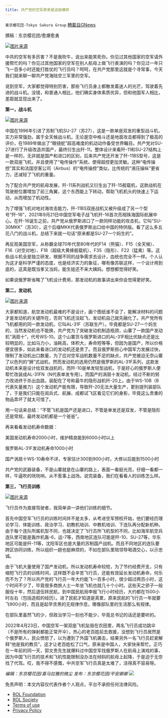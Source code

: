 ```yaml
---
title: 共产党的空军原来是这般模样
---
```

`東京櫻花団-Tokyo Sakura Group` [轉載自GNews](https://gnews.org/zh-hans/2405170/)

撰稿：东京樱花团/愈爆愈勇

![](https://assets.gnews.org/wp-content/uploads/2022/04/image-3074.png)[图片来源](https://www.12371.cn/2019/08/02/VIDE1564743841754958.shtml)

中共的空军有多厉害？不是我吹牛，说出来能笑死你。你见过其他国家的空军请外援帮忙的吗？你见过其他国家的空军在别人航母上做飞行表演的吗？你见过一年只飞一百多小时还能打胜仗的飞行员吗？呵呵，在共产党那里这就是个寻常事，今天我们就来聊一聊共产党海陆空三军里的空军。

说到空军，大家都觉得特别厉害，那些飞行员身上都散发着迷人的光芒，驾驶着先进的战斗机。没错，和普通人相比，他们确实身体素质优异，但和他国军人相比，差距就显现出来了。

**第一，战斗机**

![](https://assets.gnews.org/wp-content/uploads/2022/04/image-3075.png)[图片来源](https://www.google.com.hk/imgres?imgurl=http%3A%2F%2Fimage.uc.cn%2Fs%2Fwemedia%2Fs%2Fupload%2F2020%2F99ed74a43d7af9c51c4af2579c27e419.png&amp;imgrefurl=http%3A%2F%2Fwww.cunman.com%2Fnew%2F24ac880a6a53480b8e68f9afeb18de56&amp;tbnid=thCN19RE7ooACM&amp;vet=12ahUKEwiW6-mk)

中国在1996年引进了苏制飞机SU-27（苏27），这是一款单座双发的重型战斗机，实力非常强劲，属于全天候战斗机，无论是空中格斗还是地面攻击都得到了极高的评价，在1989年做出了“眼镜蛇”超高难度的机动动作备受世界瞩目。共产党对SU-27进行了升级改造并国产，最终衍生出歼-11。整体设计来看歼-11和SU-27结构上是一样的，无非就是国产和进口的区别，后来共产党还开发了歼-11BS型号，这是一款双座飞机，并且使用了“电传操作”系统，使得超控更加灵敏。这种“电传操控”其实和法国空客公司（Airbus）的“电传操控”类似，比传统的“液压操纵”更省力，还减轻了飞机的重量。

为了配合共产党的航母发展，歼-11系列战机又衍生出了歼-15舰载机，这款战机在驾驶舱位置增加了前三角翼，这个东西能上下转动，帮助飞机机头的快速上下运动，从而增加了机动性。

为了增强飞机对地对海攻击能力，歼-11BS双座战机又被升级成了另一个型号“歼-16”，2021年9月21日中国空军电子战飞机歼-16首次亮相珠海国际航展中心。在歼-16诞生之前，共产党从俄罗斯进口了一款同样功能的攻击机，它叫“SU-30MKK”（苏30），这个后缀MKK代表俄罗斯出口给中国的特供版。看了这么多五花八门的战斗机，总结下来就一句话“原来都是SU-27一个妈生的”。

再反观美国空军，从称霸全球70年代至80年代的F14（熊猫）、F15（全天候）、F16（对空对地）、F18（超级大黄蜂舰载机）、F35（隐形）、F22（猛禽）等。这些战斗机全是独立研发，根据不同的战争需求去设计，血统也完全不一样。个人认为这才是科学严谨的态度，也是经济实力的象征，哪有像苏联这样，一个设计用到底的，这真是既当爹又当妈，能生娃还不来大姨妈。想想都觉得好笑。

如果说俄罗斯省略了飞机设计费用，那发动机的故事讲出来你会觉得更好笑。

**第二，发动机**

![](https://assets.gnews.org/wp-content/uploads/2022/04/image-3079.png)[图片来源](https://www.google.com.hk/imgres?imgurl=http%3A%2F%2Fn.sinaimg.cn%2Fsinakd20115%2F300%2Fw2000h1500%2F20211028%2F0ce0-0b6a0c575b83b0ac10eb40a1b9a033eb.jpg&amp;imgrefurl=https%3A%2F%2Fk.sina.cn%2Farticle_7517400647_1c0126e4705901lsfd.html%3Ffrom%3Dmil&amp;tbnid=ha65)

大家都知道，航空发动机最难的不是设计，画个图纸谁不会了，能解决材料的问题才是发动机的关键所在，否则飞机还没起飞，发动机自己就先融化了。共产党所有飞机都用的同一款发动机，它叫AL-31F（苏联生产）。毕竟都是SU-27一个妈生的，当然发动机也不能换，共产党为了突破发动机制造瓶颈，山寨了一款国产发动机“涡扇十”，代号WS-10。这个山寨货与俄罗斯进口的AL-31F相比优缺点还是比较明显的，比如马力小，油耗高，体积大，寿命短等等，但因为是国产，所以价格便宜很多，如此来看进口的发动机还是贵了。而且俄罗斯担心中国军力发展过快，限制了发动机出口数量，为了应对空军战机数量不足的缺点，共产党被迫无奈山寨了以色列的“狮”式战机，然而发动机的选用仍然是俄罗斯的AL-31F系列，这款发动机本来是设计给双发战机的，而歼-10是单发轻型战机，于是好心的俄罗斯人便帮忙改装成AL-31FN（N代表单发专用）。而国产的涡扇十发动机，经过不断的努力改进终于杀出血路，装配在了号称最牛的隐形战机歼-20上。由于WS-10B（B代表矢量推力）这个发动机产能有限，导致歼-20无法大量生产，更别提列装部队了，于是我们只能在阅兵式、航展、成都试飞区看见它们的身影，毕竟这么贵重的物品弄坏了就太可惜了。

用一句话来总结：“不管飞机是国产还是进口，不管是单发还是双发，不管是隐形还是常规，最终发动机都是一个爸爸”。

再来看看发动机寿命数据：

美国发动机寿命2000小时，维护精良能到6000小时以上

俄罗斯AL-31F发动机寿命1000小时

国产涡扇十WS-10寿命不详，专家估计300到900小时，大修以后能到1500小时

共产党的武器装备，不是山寨就是在山寨的路上，表面一看挺光亮，仔细一看都一样，牛逼吹的咣咣响，从不惹事上战场。说完装备，我们在看看人的训练怎么样。

**第三，飞行员训练**

![](https://assets.gnews.org/wp-content/uploads/2022/04/image-3078.png)[图片来源](https://www.google.com.hk/imgres?imgurl=https%3A%2F%2Fmz.eastday.com%2F60510178.jpg&amp;imgrefurl=https%3A%2F%2Fj.021east.com%2Fm%2F1645831856031130&amp;tbnid=BV7wYN-pNhcdgM&amp;vet=12ahUKEwiQmsm86az3AhWxNaYKHSlHDrAQMygEegUIARCvAQ..i&amp;docid=1p_8-vtwBWjVfM&amp;w=1620&amp;h=1080)

飞行员作为直接驾驶者，我简单讲一讲他们训练的细节。

首先中国空军飞行员的训练时间并不是太多，从考进空军预校开始，他们要经历理论学习、体能训练、政治学习、初教机培训、中教机培训、下连队再分配新机种。由于每个连队所属机型不同，也就决定了飞行员所飞机型的不同，比如海军航空兵连队里可能是轰炸机轰-6，运-7等，西南地区连队可能是歼-10、SU-27等，华东地区可能是歼-11等，沈阳军区也是大量的苏制国产战机。而且不同地区的连队要跨区协同训练，所以组织一趟也挺麻烦的，不如在部队里陪领导喝酒交心，以示忠诚。

由于飞机大量使用了国产发动机，所以发动机寿命较短，为了节约经费开支，只有缩短飞行员的训练时间，这样既不会辛苦飞行员，还能有效延长发动机寿命，何乐而不为了？所以共产党的飞行员一年大约能飞一百多小时，很少超过两百小时，这个时间不少了，毕竟很多商旅人士一年坐飞机也就几十个小时。这些天之骄子一般服役十年，然后退伍转民航，到中国民航局申报飞行小时经历，大约都在1500小时左右（包括造假的经历）。进了民航才知道是真累，原来民航的飞行员一年就要飞900小时，而且是起早贪黑的无规律作息，哪像部队里的生活那么有规律。

在部队里虽然飞的少，但政治学习一刻也不能少，毕竟总书记的话还是要听的。

2022年4月23日，中国空军一架双座飞机坠毁在农田里，两名飞行员成功跳伞（不是所有的弹射都能正常开伞），热心的老百姓前去救援，没想到飞行员居然是个俄罗斯人，民众愤怒了，以为遭到了外国飞机袭击，结果另外一名飞行员赶紧解释“他是我的教员”，这才让老百姓松了口气，原来是中国人，大家快来帮忙。正巧在一年前的同一天，郭文贵先生就爆料过中国空军找俄罗斯人在航母上演戏的事，因为中国飞行员的技术和飞机性能限制没办法在倾斜的航母上起降，于是迫于无奈找了代驾。哎，我不得不感慨，中共空军飞行员真是太难了，活得真不容易呀。

*编辑：东京樱花团/喜马拉雅的微尘
发布：东京樱花团/平安卿卿*
![](https://assets.gnews.org/wp-content/uploads/2022/03/yht.jpg)
 

免责声明：本文内容仅代表作者个人观点，平台不承担任何法律风险。

- [ROL Foundation](https://rolfoundation.org/)
- [ROL Society](https://rolsociety.org/)
- [Terms of use](https://gnews.org/terms-of-use-3/)
- [Privacy Policy](https://gnews.org/privacy-policy/)

